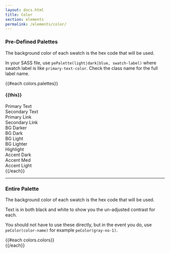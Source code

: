 ```yaml
---
layout: docs.html
title: Color
section: elements
permalink: /elements/color/
---
```

### Pre-Defined Palettes

The background color of each swatch is the hex code that will be used.

In your SASS file, use `pePalette(light|dark|blue, swatch-label)` where swatch label is like `primary-text-color`.  Check the class name for the full label name.

<div class="d-swatch">
  {{#each colors.palettes}}
  <div class="pe-palette-{{@key}}">
    <h4>{{this}}</h4>
    <div class="pe-c--color pe-c--primary-text-color">Primary Text</div>
    <div class="pe-c--color pe-c--secondary-text-color">Secondary Text</div>
    <div class="pe-c--color pe-c--primary-link-color">Primary Link</div>
    <div class="pe-c--color pe-c--secondary-link-color">Secondary Link</div>
    <div class="pe-c--color pe-c--bg-color-darker">BG Darker</div>
    <div class="pe-c--color pe-c--bg-color-dark">BG Dark</div>
    <div class="pe-c--color pe-c--bg-color-light">BG Light</div>
    <div class="pe-c--color pe-c--bg-color-lighter">BG Lighter</div>
    <div class="pe-c--color pe-c--highlight-color">Highlight</div>
    <div class="pe-c--color pe-c--accent-dark">Accent Dark</div>
    <div class="pe-c--color pe-c--accent-med">Accent Med</div>
    <div class="pe-c--color pe-c--accent-light">Accent Light</div>
  </div>
  {{/each}}

  <div style="clear: both;"></div>
</div>

<hr/>

### Entire Palette

The background color of each swatch is the hex code that will be used.

Text is in both black and white to show you the un-adjusted contrast for each.

You should not have to use these directly, but in the event you do, use `peColor(color-name)` for example `peColor(gray-no-1)`.

<div class="d-swatch">
  {{#each colors.colors}}
    <div class="d-swatch--color pe-color-{{this}}"></div>
  {{/each}}
</div>
